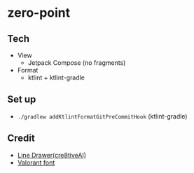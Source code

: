 # zero-point

## Tech

- View
  - Jetpack Compose (no fragments)
- Format
  - ktlint + ktlint-gradle

## Set up

- `./gradlew addKtlintFormatGitPreCommitHook` (ktlint-gradle)

## Credit

- [Line Drawer(cre8tiveAI)](https://ja.cre8tiveai.com/lid)
- [Valorant font](https://www.dafont.com/valorant.font)